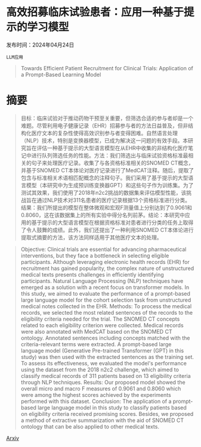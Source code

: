 # 高效招募临床试验患者：应用一种基于提示的学习模型

发布时间：2024年04月24日

`LLM应用`

> Towards Efficient Patient Recruitment for Clinical Trials: Application of a Prompt-Based Learning Model

# 摘要

> 目标：临床试验对于推动药物干预至关重要，但筛选合适的参与者却是一个难题。尽管利用电子健康记录（EHR）招募参与者的方法日益普及，但非结构化医疗文本的复杂性使得高效识别参与者变得困难。自然语言处理（NLP）技术，特别是变换器模型，已成为解决这一问题的有效手段。本研究旨在评估一种基于提示的大型语言模型在从EHR中收集的非结构化医疗笔记中进行队列筛选任务的性能。方法：我们筛选出与临床试验资格标准最相关的句子来处理医疗记录。收集了与各资格标准相关的SNOMED CT概念，并基于SNOMED CT本体论对医疗记录进行了MedCAT注释。随后，提取了包含与标准相关术语相匹配概念的注释句子。我们采用了基于提示的大型语言模型（本研究中为生成预训练变换器GPT）和这些句子作为训练集。为了测试其效果，我们使用了2018年n2c2挑战的数据集来评估模型性能，该挑战旨在通过NLP技术对311名患者的医疗记录根据13个资格标准进行分类。结果：我们所提出的模型在整体微观和宏观F测量值上分别达到了0.9061和0.8060，这在该数据集上的所有实验中得分名列前茅。结论：本研究中应用的基于提示的大型语言模型在根据资格标准对患者进行分类的任务上取得了令人鼓舞的成绩。此外，我们还提出了一种利用SNOMED CT本体论进行提取式摘要的方法，该方法同样适用于其他医疗文本的处理。

> Objective: Clinical trials are essential for advancing pharmaceutical interventions, but they face a bottleneck in selecting eligible participants. Although leveraging electronic health records (EHR) for recruitment has gained popularity, the complex nature of unstructured medical texts presents challenges in efficiently identifying participants. Natural Language Processing (NLP) techniques have emerged as a solution with a recent focus on transformer models. In this study, we aimed to evaluate the performance of a prompt-based large language model for the cohort selection task from unstructured medical notes collected in the EHR. Methods: To process the medical records, we selected the most related sentences of the records to the eligibility criteria needed for the trial. The SNOMED CT concepts related to each eligibility criterion were collected. Medical records were also annotated with MedCAT based on the SNOMED CT ontology. Annotated sentences including concepts matched with the criteria-relevant terms were extracted. A prompt-based large language model (Generative Pre-trained Transformer (GPT) in this study) was then used with the extracted sentences as the training set. To assess its effectiveness, we evaluated the model's performance using the dataset from the 2018 n2c2 challenge, which aimed to classify medical records of 311 patients based on 13 eligibility criteria through NLP techniques. Results: Our proposed model showed the overall micro and macro F measures of 0.9061 and 0.8060 which were among the highest scores achieved by the experiments performed with this dataset. Conclusion: The application of a prompt-based large language model in this study to classify patients based on eligibility criteria received promising scores. Besides, we proposed a method of extractive summarization with the aid of SNOMED CT ontology that can be also applied to other medical texts.

[Arxiv](https://arxiv.org/abs/2404.16198)